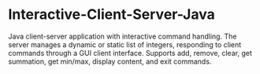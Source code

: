 # Interactive-Client-Server-Java
Java client-server application with interactive command handling. The server manages a dynamic or static list of integers, responding to client commands through a GUI client interface. Supports add, remove, clear, get summation, get min/max, display content, and exit commands.
